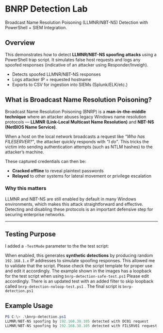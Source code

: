 # BNRP Detection Lab
Broadcast Name Resolution Poisoning (LLMNR/NBT-NS) Detection with PowerShell + SIEM Integration.

## Overview
This demonstrates how to detect **LLMNR/NBT-NS spoofing attacks** using a PowerShell trap script. 
It simulates false host requests and logs any spoofed responses (indicative of an attacker using Responder/Inveigh).

-  Detects spoofed LLMNR/NBT-NS responses
-  Logs attacker IP + requested hostname
-  Exports to CSV for ingestion into SIEMs (Splunk/ELK/etc.)

## What is Broadcast Name Resolution Poisoning?

Broadcast Name Resolution Poisoning (BNRP) is a **man-in-the-middle technique** where an attacker abuses legacy Windows name resolution protocols — **LLMNR (Link-Local Multicast Name Resolution)** and **NBT-NS (NetBIOS Name Service)**.  

When a host on the local network broadcasts a request like *“Who has FILESERVER?”*, the attacker quickly responds with *“I do”*. This tricks the victim into sending authentication attempts (such as NTLM hashes) to the attacker’s machine.  

These captured credentials can then be:
- **Cracked offline** to reveal plaintext passwords  
- **Relayed** to other systems for lateral movement or privilege escalation  

### Why this matters
LLMNR and NBT-NS are still enabled by default in many Windows environments, which makes this attack straightforward and effective. Detecting and disabling these protocols is an important defensive step for securing enterprise networks.  


---
## Testing Purpose

I added a `-TestMode` parameter to the the test script:  

When enabled, this generates **synthetic detections** by producing random `192.168.1.x` IP addresses 
to simulate spoofing responses. This allowed me to validate that the script. Please check the script
template for proper use and edit it accordingly. The example shown in the images has a loopback for the 
test script when using `bnrp-detection-safe-test.ps1` Please edit accordingly. There is an updated test 
with an added filter to skip loopback called `bnrp-detection-noloop-test.ps1` . The final script is 
`bnrp-detection.ps1`

##  Example Usage
```powershell
PS C:\> .\bnrp-detection.ps1
LLMNR/NBT-NS spoofing by 192.168.38.105 detected with DC01 request
LLMNR/NBT-NS spoofing by 192.168.38.105 detected with FILSRV01 request
